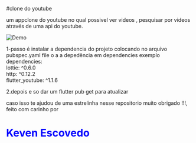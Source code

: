 #clone do youtube

um appclone do youtube no qual possivel ver videos , pesquisar por videos através de uma api do youtube.
 





![Demo](demo.gif)





1-passo é instalar a dependencia do projeto colocando no arquivo pubspec.yaml file o a a depedência em dependencies exemplo </br>
dependencies:</br>
lottie: ^0.6.0</br>
http: ^0.12.2</br>
flutter_youtube: ^1.1.6 </br>


</tr>
2.depois e so dar um flutter pub get para atualizar </br>
</tr>



caso isso te ajudou de uma estrelinha nesse repositorio muito obrigado !!!, feito com carinho por <h1 style="color:blue;">Keven Escovedo</h1>

